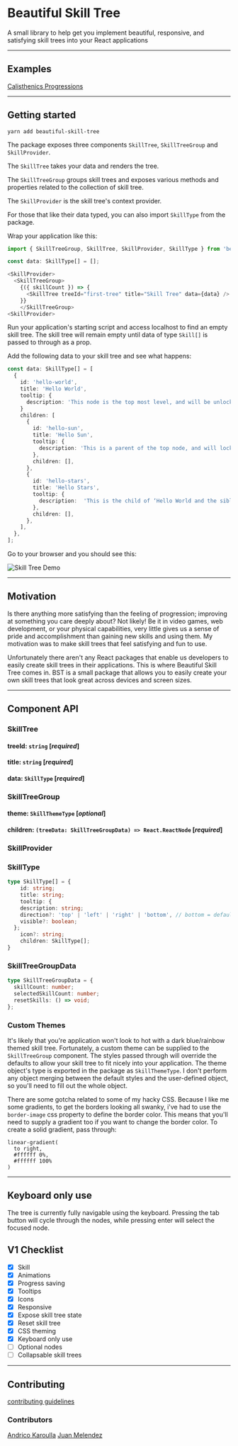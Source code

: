 # Beautiful Skill Tree

A small library to help get you implement beautiful, responsive, and satisfying skill trees into your React applications

---

## Examples

[Calisthenics Progressions](https://calisthenicsskills.com/)

---

## Getting started

`yarn add beautiful-skill-tree`

The package exposes three components `SkillTree`, `SkillTreeGroup` and `SkillProvider`.

The `SkillTree` takes your data and renders the tree.

The `SkillTreeGroup` groups skill trees and exposes various methods and properties related to the collection of skill tree.

The `SkillProvider` is the skill tree's context provider.

For those that like their data typed, you can also import `SkillType` from the package.

Wrap your application like this:

```typescript
import { SkillTreeGroup, SkillTree, SkillProvider, SkillType } from 'beautiful-skill-tree';

const data: SkillType[] = [];

<SkillProvider>
  <SkillTreeGroup>
    {({ skillCount }) => {
      <SkillTree treeId="first-tree" title="Skill Tree" data={data} />
    }}
    </SkillTreeGroup>
<SkillProvider>
```

Run your application's starting script and access localhost to find an empty skill tree. The skill tree will remain empty until data of type `Skill[]` is passed to through as a prop.

Add the following data to your skill tree and see what happens:

```typescript
const data: SkillType[] = [
  {
    id: 'hello-world',
    title: 'Hello World',
    tooltip: {
      description: 'This node is the top most level, and will be unlocked, and ready to be clicked.',
    }
    children: [
      {
        id: 'hello-sun',
        title: 'Hello Sun',
        tooltip: {
          description: 'This is a parent of the top node, and will locked while the parent isn’t in a selected state.',
        },
        children: [],
      },
      {
        id: 'hello-stars',
        title: 'Hello Stars',
        tooltip: {
          description:  'This is the child of ‘Hello World and the sibling of ‘Hello Sun’. Notice how the app takes care of the layout automatically? That’s why this is called Beautiful Skill Tree and not just ‘Skill Tree’. (Also the npm namespace had already been taken for the latter so (flick hair emoji).',
        },
        children: [],
      },
    ],
  },
];
```

Go to your browser and you should see this:

![Skill Tree Demo](https://media.giphy.com/media/j2qzDGItebWCtFA7lW/giphy.gif)

---

## Motivation

Is there anything more satisfying than the feeling of progression; improving at something you care deeply about? Not likely! Be it in video games, web development, or your physical capabilities, very little gives us a sense of pride and accomplishment than gaining new skills and using them. My motivation was to make skill trees that feel satisfying and fun to use.

Unfortunately there aren't any React packages that enable us developers to easily create skill trees in their applications. This is where Beautiful Skill Tree comes in. BST is a small package that allows you to easily create your own skill trees that look great across devices and screen sizes.

---

## Component API

### SkillTree

#### treeId: `string` [*required*]

#### title: `string` [*required*]

#### data: `SkillType` [*required*]

### SkillTreeGroup

#### theme: `SkillThemeType` [*optional*]

#### children: `(treeData: SkillTreeGroupData) => React.ReactNode` [*required*]

### SkillProvider

### SkillType

```typescript
type SkillType[] = {
	id: string;
	title: string;
	tooltip: {
    description: string;
    direction?: 'top' | 'left' | 'right' | 'bottom', // bottom = default
    visible?: boolean;
  };
	icon?: string;
	children: SkillType[];
}
```

### SkillTreeGroupData

```typescript
type SkillTreeGroupData = {
  skillCount: number;
  selectedSkillCount: number;
  resetSkills: () => void;
};
```

### Custom Themes

It's likely that you're application won't look to hot with a dark blue/rainbow themed skill tree. Fortunately, a custom theme can be supplied to the `SkillTreeGroup` component. The styles passed through will override the defaults to allow your skill tree to fit nicely into your application. The theme object's type is exported in the package as `SkillThemeType`. I don't perform any object merging between the default styles and the user-defined object, so you'll need to fill out the whole object.

There are some gotcha related to some of my hacky CSS. Because I like me some gradients, to get the borders looking all swanky, i've had to use the `border-image` css property to define the border color. This means that you'll need to supply a gradient too if you want to change the border color. To create a solid gradient, pass through:

```
linear-gradient(
  to right,
  #ffffff 0%,
  #ffffff 100%
)
```

---

## Keyboard only use

The tree is currently fully navigable using the keyboard. Pressing the tab button will cycle through the nodes, while pressing enter will select the focused node.

## V1 Checklist

- [x] Skill
- [x] Animations
- [x] Progress saving
- [x] Tooltips
- [x] Icons
- [x] Responsive
- [x] Expose skill tree state
- [x] Reset skill tree
- [x] CSS theming
- [x] Keyboard only use
- [ ] Optional nodes
- [ ] Collapsable skill trees

---

## Contributing

[contributing guidelines](/CONTRIBUTING.md)

### Contributors

[Andrico Karoulla](https://github.com/andrico1234)
[Juan Melendez](https://github.com/juanmanual)
